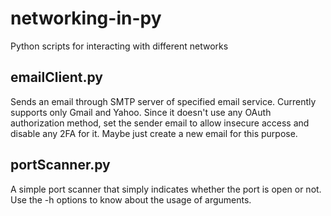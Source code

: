 # networking-in-py
Python scripts for interacting with different networks

## emailClient.py
Sends an email through SMTP server of specified email service. Currently supports only Gmail and Yahoo. Since it doesn't use any OAuth authorization method, set the sender email to allow insecure access and disable any 2FA for it. Maybe just create a new email for this purpose.
## portScanner.py
A simple port scanner that simply indicates whether the port is open or not. Use the -h options to know about the usage of arguments.
